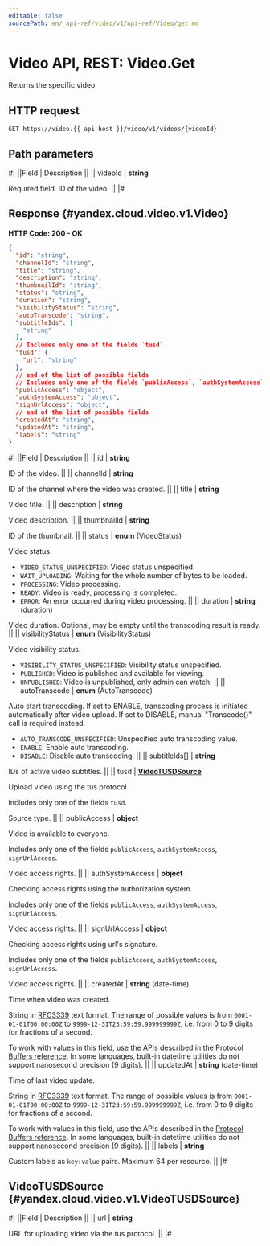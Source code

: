 ```yaml
---
editable: false
sourcePath: en/_api-ref/video/v1/api-ref/Video/get.md
---
```


# Video API, REST: Video.Get

Returns the specific video.

## HTTP request

```
GET https://video.{{ api-host }}/video/v1/videos/{videoId}
```

## Path parameters

#|
||Field | Description ||
|| videoId | **string**

Required field. ID of the video. ||
|#

## Response {#yandex.cloud.video.v1.Video}

**HTTP Code: 200 - OK**

```json
{
  "id": "string",
  "channelId": "string",
  "title": "string",
  "description": "string",
  "thumbnailId": "string",
  "status": "string",
  "duration": "string",
  "visibilityStatus": "string",
  "autoTranscode": "string",
  "subtitleIds": [
    "string"
  ],
  // Includes only one of the fields `tusd`
  "tusd": {
    "url": "string"
  },
  // end of the list of possible fields
  // Includes only one of the fields `publicAccess`, `authSystemAccess`, `signUrlAccess`
  "publicAccess": "object",
  "authSystemAccess": "object",
  "signUrlAccess": "object",
  // end of the list of possible fields
  "createdAt": "string",
  "updatedAt": "string",
  "labels": "string"
}
```

#|
||Field | Description ||
|| id | **string**

ID of the video. ||
|| channelId | **string**

ID of the channel where the video was created. ||
|| title | **string**

Video title. ||
|| description | **string**

Video description. ||
|| thumbnailId | **string**

ID of the thumbnail. ||
|| status | **enum** (VideoStatus)

Video status.

- `VIDEO_STATUS_UNSPECIFIED`: Video status unspecified.
- `WAIT_UPLOADING`: Waiting for the whole number of bytes to be loaded.
- `PROCESSING`: Video processing.
- `READY`: Video is ready, processing is completed.
- `ERROR`: An error occurred during video processing. ||
|| duration | **string** (duration)

Video duration. Optional, may be empty until the transcoding result is ready. ||
|| visibilityStatus | **enum** (VisibilityStatus)

Video visibility status.

- `VISIBILITY_STATUS_UNSPECIFIED`: Visibility status unspecified.
- `PUBLISHED`: Video is published and available for viewing.
- `UNPUBLISHED`: Video is unpublished, only admin can watch. ||
|| autoTranscode | **enum** (AutoTranscode)

Auto start transcoding.
If set to ENABLE, transcoding process is initiated automatically after video upload.
If set to DISABLE, manual "Transcode()" call is required instead.

- `AUTO_TRANSCODE_UNSPECIFIED`: Unspecified auto transcoding value.
- `ENABLE`: Enable auto transcoding.
- `DISABLE`: Disable auto transcoding. ||
|| subtitleIds[] | **string**

IDs of active video subtitles. ||
|| tusd | **[VideoTUSDSource](#yandex.cloud.video.v1.VideoTUSDSource)**

Upload video using the tus protocol.

Includes only one of the fields `tusd`.

Source type. ||
|| publicAccess | **object**

Video is available to everyone.

Includes only one of the fields `publicAccess`, `authSystemAccess`, `signUrlAccess`.

Video access rights. ||
|| authSystemAccess | **object**

Checking access rights using the authorization system.

Includes only one of the fields `publicAccess`, `authSystemAccess`, `signUrlAccess`.

Video access rights. ||
|| signUrlAccess | **object**

Checking access rights using url's signature.

Includes only one of the fields `publicAccess`, `authSystemAccess`, `signUrlAccess`.

Video access rights. ||
|| createdAt | **string** (date-time)

Time when video was created.

String in [RFC3339](https://www.ietf.org/rfc/rfc3339.txt) text format. The range of possible values is from
`0001-01-01T00:00:00Z` to `9999-12-31T23:59:59.999999999Z`, i.e. from 0 to 9 digits for fractions of a second.

To work with values in this field, use the APIs described in the
[Protocol Buffers reference](https://developers.google.com/protocol-buffers/docs/reference/overview).
In some languages, built-in datetime utilities do not support nanosecond precision (9 digits). ||
|| updatedAt | **string** (date-time)

Time of last video update.

String in [RFC3339](https://www.ietf.org/rfc/rfc3339.txt) text format. The range of possible values is from
`0001-01-01T00:00:00Z` to `9999-12-31T23:59:59.999999999Z`, i.e. from 0 to 9 digits for fractions of a second.

To work with values in this field, use the APIs described in the
[Protocol Buffers reference](https://developers.google.com/protocol-buffers/docs/reference/overview).
In some languages, built-in datetime utilities do not support nanosecond precision (9 digits). ||
|| labels | **string**

Custom labels as `` key:value `` pairs. Maximum 64 per resource. ||
|#

## VideoTUSDSource {#yandex.cloud.video.v1.VideoTUSDSource}

#|
||Field | Description ||
|| url | **string**

URL for uploading video via the tus protocol. ||
|#